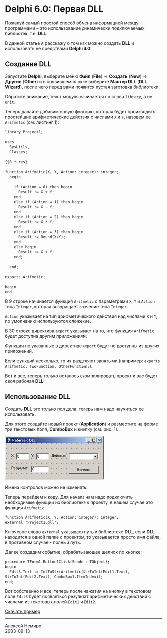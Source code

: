 # Delphi 6.0: Первая DLL

Пожалуй самый простой способ обмена информацией между программами – это использование динамически подключаемых библиотек, т.е. **DLL**.

В данной статье я расскажу о том как можно создать **DLL** и использовать ее средствами **Delphi 6.0**.

## Создание DLL

Запустите **Delphi**, выберите меню **Файл** (**File**) => **Создать** (**New**) => **Другие** (**Other**) и в появившемся окне выберите **Мастер DLL** (**DLL Wizard**), после чего перед вами появится пустая заготовка библиотеки.

Обратите внимание, текст модуля начинается со слова `library`, а не `unit`.

Теперь давайте добавим новую функцию, которая будет производить простейшие арифметические действия с числами `X` и `Y`, назовем ее `Arifmetic` (см. листинг 1):

```delphi
library Project1;

uses
  SysUtils,
  Classes;

{$R *.res}

function Arifmetic(X, Y, Action: integer): integer;
  begin

    if (Action = 0) then begin
      Result := X + Y;
    end
    else if (Action = 1) then begin
      Result := X - Y;
    end
    else if (Action = 2) then begin
      Result := X * Y;
    end
    else if (Action = 3) then begin
      Result := Round(X/Y);
    end
    else begin
      Result := X + Y;
    end;

  end;

exports Arifmetic;

begin
end.
```

В 9 строке начинается функция `Arifmetic` с параметрами `X`, `Y` и `Action` типа `Integer`, которая возвращает значение типа `Integer`.

`Action` указывает на тип арифметического действия над числами `X` и `Y`, по умолчанию используются сложение.

В 30 строке директива `export` указывает на то, что функция `Arifmetic` будет доступна другим приложениям.

Функции не указанные в директиве `export` будут не доступны из других приложений.

Если функций несколько, то их разделяют запятыми (например: `exports Arifmetic, TwoFunction, OtherFunction;`).

Вот и все, теперь только осталось скомпилировать проект и вас будет своя рабочая **DLL**!

## Использование DLL

Создать **DLL** это только пол дела, теперь нам надо научиться ее использовать.

Для этого создайте новый проект (**Application**) и разместите на форме три текстовых поля, **ComboBox** и кнопку (см. рис. 1).

![Рис. 1. Примерный вид формы](assets/d60_work_dll.gif)

Имена контролов можно не изменять.

Теперь перейдем к коду. Для начала нам надо подключить необходимые функции из библиотеке к проекту, в нашем случае это функция `Arifmetic`:

```delphi
function Arifmetic(X, Y, Action: integer): integer;
external 'Project1.dll';
```

Ключевое слово `external` указывает путь к библиотеке **DLL**, если **DLL** находится в одной папке с проектом, то указывается просто имя файла, в противном случае - полный путь.

Далее создадим событие, обрабатывающее щелчок по кнопке:

```delphi
procedure TForm1.Button1Click(Sender: TObject);
begin
  Edit3.Text := IntToStr(Arifmetic(StrToInt(Edit1.Text), StrToInt(Edit2.Text), ComboBox1.ItemIndex));
end;
```

Вот собственно и все, теперь после нажатия на кнопку в текстовом поле `Edit3` будет появляться результат арифметических действий с числами из текстовых полей `Edit1` и `Edit2`.

[Скачать пример](assets/delphi60_dll.zip)

---
Алексей Немиро  
2003-09-13
